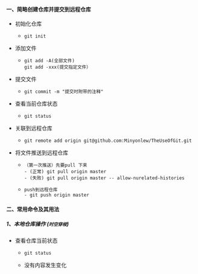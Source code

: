 #### 一、简略创建仓库并提交到远程仓库

- 初始化仓库

  - ```git
    git init
    ```

- 添加文件

  - ```
    git add -A(全部文件)
    git add -xxx(提交指定文件）
    ```

- 提交文件

  - ```
    git commit -m "提交时附带的注释"
    ```

- 查看当前仓库状态

  - ```
    git status
    ```

- 关联到远程仓库

  - ```
    git remote add origin git@github.com:Minyonlew/TheUseOfGit.git
    ```

- 将文件推送到远程仓库

  - ```
    （第一次推送）先要pull 下来
    - (正常) git pull origin master
    - (失败) git pull origin master -- allow-nurelated-histories
    ```

  - ```
    push到远程仓库
    - git push origin master
    ```

    

#### 二、常用命令及其用法

##### 1、本地仓库操作 (**`时空穿梭`**)

- 查看仓库当前状态

  - ```
    git status
    ```

  - 没有内容发生变化

    









